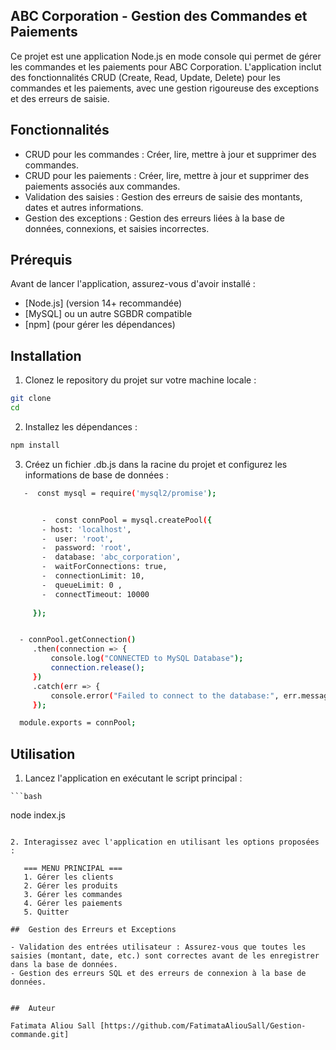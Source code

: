 ##  ABC Corporation - Gestion des Commandes et Paiements

Ce projet est une application Node.js en mode console qui permet de gérer les commandes et les paiements pour ABC Corporation. L'application inclut des fonctionnalités CRUD (Create, Read, Update, Delete) pour les commandes et les paiements, avec une gestion rigoureuse des exceptions et des erreurs de saisie.

##  Fonctionnalités

 - CRUD pour les commandes : Créer, lire, mettre à jour et supprimer des commandes.
 - CRUD pour les paiements : Créer, lire, mettre à jour et supprimer des paiements associés aux commandes.
 - Validation des saisies : Gestion des erreurs de saisie des montants, dates et autres informations.
 - Gestion des exceptions : Gestion des erreurs liées à la base de données, connexions, et saisies incorrectes.


##  Prérequis

Avant de lancer l'application, assurez-vous d'avoir installé :

 - [Node.js] (version 14+ recommandée)
 - [MySQL] ou un autre SGBDR compatible
 - [npm] (pour gérer les dépendances)

##  Installation
 

 1. Clonez le repository du projet sur votre machine locale :

   ```bash
   git clone 
   cd 

   ```

 2. Installez les dépendances :

   ```bash
   npm install

   ``` 
   
  3. Créez un fichier .db.js dans la racine du projet et configurez les informations de base de données :

   ```bash
      -  const mysql = require('mysql2/promise');


          -  const connPool = mysql.createPool({
          - host: 'localhost',             
          -  user: 'root',                  
          -  password: 'root',             
          -  database: 'abc_corporation',   
          -  waitForConnections: true,       
          -  connectionLimit: 10,           
          -  queueLimit: 0 ,
          -  connectTimeout: 10000 
                            
        });


     - connPool.getConnection()
        .then(connection => {
            console.log("CONNECTED to MySQL Database");
            connection.release();  
        })
        .catch(err => {
            console.error("Failed to connect to the database:", err.message);
        });

     module.exports = connPool;


   ```   
##  Utilisation
    
   1. Lancez l'application en exécutant le script principal :

    ```bash
   node index.js

   ``` 

   2. Interagissez avec l'application en utilisant les options proposées  :

      === MENU PRINCIPAL ===
      1. Gérer les clients
      2. Gérer les produits
      3. Gérer les commandes
      4. Gérer les paiements
      5. Quitter

##  Gestion des Erreurs et Exceptions

  - Validation des entrées utilisateur : Assurez-vous que toutes les saisies (montant, date, etc.) sont correctes avant de les enregistrer dans la base de données.
  - Gestion des erreurs SQL et des erreurs de connexion à la base de données.


##  Auteur 

 Fatimata Aliou Sall [https://github.com/FatimataAliouSall/Gestion-commande.git]  



   

